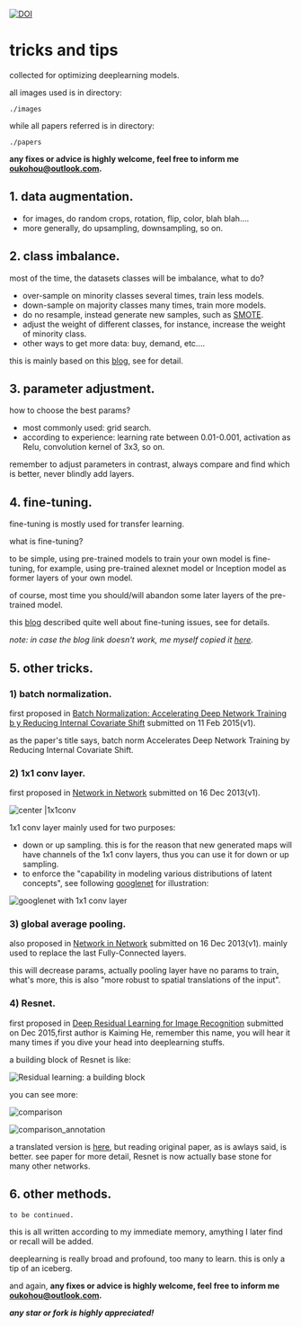 [![DOI](https://zenodo.org/badge/DOI/10.5281/zenodo.2641720.svg)](https://doi.org/10.5281/zenodo.2641720)  

# tricks and tips
 collected for optimizing deeplearning models.

all images used is in directory:

    ./images
while all papers referred is in directory:

    ./papers



 **any fixes or advice is highly welcome, feel free to inform me <oukohou@outlook.com>.**

## 1. data augmentation.

- for images, do random crops, rotation, flip, color, blah blah....
- more generally, do upsampling, downsampling, so on.

## 2. class imbalance.
most of the time, the datasets classes will be imbalance, what to do?
- over-sample on minority classes several times, train less models.
- down-sample on majority classes many times, train more models.
- do no resample, instead generate new samples, such as [SMOTE](http://download.springer.com/static/pdf/448/bok%253A978-3-642-24958-7.pdf?originUrl=https%3A%2F%2Flink.springer.com%2Fbook%2F10.1007%2F978-3-642-24958-7&token2=exp=1506651779~acl=%2Fstatic%2Fpdf%2F448%2Fbok%25253A978-3-642-24958-7.pdf%3ForiginUrl%3Dhttps%253A%252F%252Flink.springer.com%252Fbook%252F10.1007%252F978-3-642-24958-7*~hmac=6dbf88c18d0d33f794e04534e1cdaa721a7a0bb108fb85a188a49b973af09aa4).
- adjust the weight of different classes, for instance, increase the weight of minority class.
- other ways to get more data: buy, demand, etc....

this is mainly based on this [blog](http://www.cnblogs.com/zhizhan/p/5821542.html), see for detail.

## 3. parameter adjustment.
how to choose the best params?
- most commonly used: grid search.
- according to experience: learning rate between 0.01-0.001, activation
 as Relu, convolution kernel of 3x3, so on.

remember to adjust parameters in contrast, always compare and find which
is better, never blindly add layers.

## 4. fine-tuning.
fine-tuning is mostly used for transfer learning.

what is fine-tuning?

to be simple, using pre-trained models to train your
own model is fine-tuning, for example, using pre-trained alexnet model or
Inception model as former layers of your own model.

of course, most time you should/will abandon some later layers of the pre-trained model.

this [blog](http://blog.csdn.net/zjucor/article/details/78033780) described quite well about fine-tuning issues, see for details.

*note: in case the blog link doesn't work, me myself copied it [here](https://app.yinxiang.com/Home.action#n=7d3cb9ed-1093-44c8-920d-7e8dcf69f10c&s=s64&ses=4&sh=2&sds=5&).*



## 5. other tricks.
### 1) batch normalization.
first proposed in [Batch Normalization: Accelerating Deep Network Training b
y Reducing Internal Covariate Shift](https://arxiv.org/abs/1502.03167) submitted on 11 Feb 2015(v1).

as the paper's title says, batch norm Accelerates Deep Network Training by Reducing Internal Covariate Shift.

### 2) 1x1 conv layer.

first proposed in [Network in Network](https://arxiv.org/abs/1312.4400) submitted on 16 Dec 2013(v1).

![center |1x1conv](./images/mlpconv.png)


1x1 conv layer mainly used for two purposes:
- down or up sampling. this is for the reason that new generated maps will have
channels of the 1x1 conv layers, thus you can use it for down or up sampling.
- to enforce the "capability in modeling various distributions of latent concepts",
see following [googlenet](https://arxiv.org/pdf/1409.4842.pdf) for illustration:

![googlenet with 1x1 conv layer](./images/googlenet_with_1x1.JPG)

### 3) global average pooling.
also proposed in [Network in Network](https://arxiv.org/abs/1312.4400) submitted on 16 Dec 2013(v1).
mainly used to replace the last Fully-Connected layers.

this will decrease params, actually pooling layer have no params to train,
what's more, this is also "more robust to spatial translations of the input".

### 4) Resnet.

first proposed in [Deep Residual Learning for Image Recognition](https://arxiv.org/pdf/1512.03385.pdf)
submitted on Dec 2015,first author is Kaiming He, remember this name,
you will hear it many times if you dive your head into deeplearning stuffs.

a building block of Resnet is like:

![Residual learning: a building block](./images/resnet_block.jpg)

you can see more:

![comparison](./images/comparison.png)

![comparison_annotation](./images/comparison_annotation.png)

a translated version is [here](http://www.jianshu.com/p/f71ba99157c7),
but reading original paper, as is awlays said, is better.
see paper for more detail, Resnet is now actually base stone for many other networks.

## 6. other methods.
    to be continued.
this is all written according to my immediate memory, amything I later find or
recall will be added.

deeplearning is really broad and profound, too many to learn.
this is only a tip of an iceberg.

and again, **any fixes or advice is highly welcome, feel free to inform me <oukohou@outlook.com>.**


_**any star or fork is highly appreciated!**_
